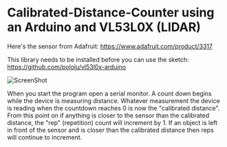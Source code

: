 # Calibrated-Distance-Counter using an Arduino and VL53L0X (LIDAR)
Here's the sensor from Adafruit: https://www.adafruit.com/product/3317

This library needs to be installed before you can use the sketch: https://github.com/pololu/vl53l0x-arduino



![ScreenShot](https://i.imgur.com/xPzf11u.png)

When you start the program open a serial monitor. A count down begins while the device is measuring distance. Whatever measurement the device is reading when the countdown reaches 0 is now the "calibrated distance". From this point on if anything is closer to the sensor than the calibrated distance, the "rep" (repetition) count will increment by 1. If an object is left in front of the sensor and is closer than the calibrated distance then reps will continue to increment.

